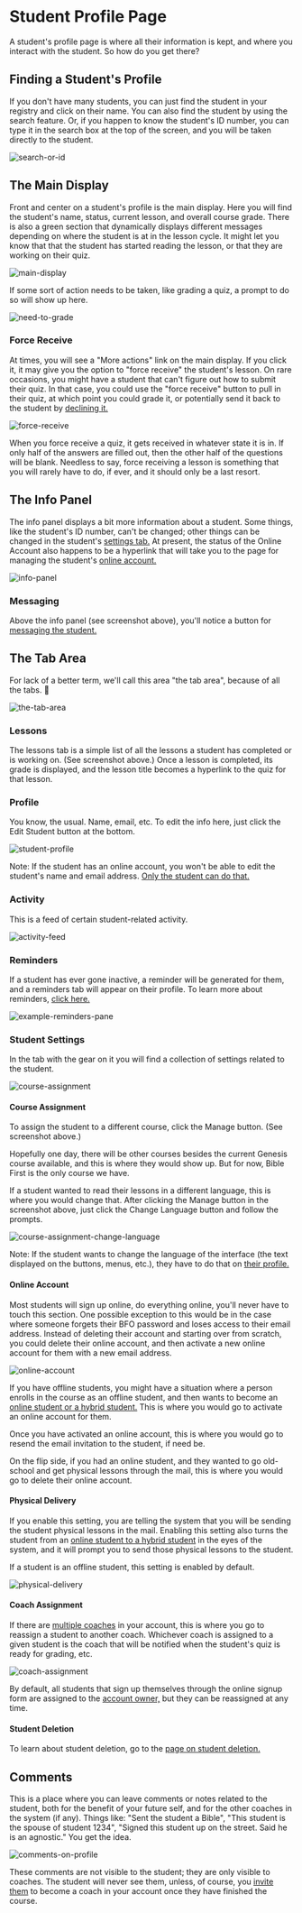 # Student Profile Page

A student's profile page is where all their information is kept, and where you interact with the student. So how do you get there?

## Finding a Student's Profile

If you don't have many students, you can just find the student in your registry and click on their name. You can also find the student by using the search feature. Or, if you happen to know the student's ID number, you can type it in the search box at the top of the screen, and you will be taken directly to the student.

![search-or-id](https://res.cloudinary.com/euro-team-outreach/image/upload/f_auto,q_auto:best/v1619615653/bfo/bfo-docs/student-profile-page/search-or-id_nhk2yg.png)

## The Main Display

Front and center on a student's profile is the main display. Here you will find the student's name, status, current lesson, and overall course grade. There is also a green section that dynamically displays different messages depending on where the student is at in the lesson cycle. It might let you know that that the student has started reading the lesson, or that they are working on their quiz.

![main-display](https://res.cloudinary.com/euro-team-outreach/image/upload/f_auto,q_auto:best/v1619615652/bfo/bfo-docs/student-profile-page/main-display_c44dto.png)

If some sort of action needs to be taken, like grading a quiz, a prompt to do so will show up here.

![need-to-grade](https://res.cloudinary.com/euro-team-outreach/image/upload/f_auto,q_auto:best/v1619615653/bfo/bfo-docs/student-profile-page/need-to-grade_sjoz6n.png)

### Force Receive

At times, you will see a "More actions" link on the main display. If you click it, it may give you the option to "force receive" the student's lesson. On rare occasions, you might have a student that can't figure out how to submit their quiz. In that case, you could use the "force receive" button to pull in their quiz, at which point you could grade it, or potentially send it back to the student by [declining it.](/coaches/grading-quizzes.html#declining-a-quiz)

![force-receive](https://res.cloudinary.com/euro-team-outreach/image/upload/f_auto,q_auto:best/v1619615652/bfo/bfo-docs/student-profile-page/force-receive_wegus8.png)

When you force receive a quiz, it gets received in whatever state it is in. If only half of the answers are filled out, then the other half of the questions will be blank. Needless to say, force receiving a lesson is something that you will rarely have to do, if ever, and it should only be a last resort.

## The Info Panel

The info panel displays a bit more information about a student. Some things, like the student's ID number, can't be changed; other things can be changed in the student's [settings tab.](/coaches/student-profile-page.html#student-settings) At present, the status of the Online Account also happens to be a hyperlink that will take you to the page for managing the student's [online account.](/coaches/student-profile-page.html#online-account)

![info-panel](https://res.cloudinary.com/euro-team-outreach/image/upload/f_auto,q_auto:best/v1619615653/bfo/bfo-docs/student-profile-page/info-panel_moml6s.png)

### Messaging

Above the info panel (see screenshot above), you'll notice a button for [messaging the student.](/coaches/messaging-a-student.html)

## The Tab Area

For lack of a better term, we'll call this area "the tab area", because of all the tabs. 🙂

![the-tab-area](https://res.cloudinary.com/euro-team-outreach/image/upload/f_auto,q_auto:best/v1619615654/bfo/bfo-docs/student-profile-page/the-tab-area_yemyyf.png)

### Lessons

The lessons tab is a simple list of all the lessons a student has completed or is working on. (See screenshot above.) Once a lesson is completed, its grade is displayed, and the lesson title becomes a hyperlink to the quiz for that lesson.

### Profile

You know, the usual. Name, email, etc. To edit the info here, just click the Edit Student button at the bottom.

![student-profile](https://res.cloudinary.com/euro-team-outreach/image/upload/f_auto,q_auto:best/v1619615653/bfo/bfo-docs/student-profile-page/student-profile_tdwvqb.png)

Note: If the student has an online account, you won't be able to edit the student's name and email address. [Only the student can do that.](/students/editing-your-profile.html)

### Activity

This is a feed of certain student-related activity.

![activity-feed](https://res.cloudinary.com/euro-team-outreach/image/upload/f_auto,q_auto:best/v1619615653/bfo/bfo-docs/student-profile-page/activity-feed_ay6ptj.png)

### Reminders

If a student has ever gone inactive, a reminder will be generated for them, and a reminders tab will appear on their profile. To learn more about reminders, [click here.](/coaches/reminders.html)

![example-reminders-pane](https://res.cloudinary.com/euro-team-outreach/image/upload/f_auto,q_auto:best/v1618930908/bfo/bfo-docs/reminders/example-reminders-pane_jif5wb.png)

### Student Settings

In the tab with the gear on it you will find a collection of settings related to the student.

![course-assignment](https://res.cloudinary.com/euro-team-outreach/image/upload/f_auto,q_auto:best/v1619615652/bfo/bfo-docs/student-profile-page/course-assignment_kdkd4a.png)

#### Course Assignment

To assign the student to a different course, click the Manage button. (See screenshot above.)

Hopefully one day, there will be other courses besides the current Genesis course available, and this is where they would show up. But for now, Bible First is the only course we have.

If a student wanted to read their lessons in a different language, this is where you would change that. After clicking the Manage button in the screenshot above, just click the Change Language button and follow the prompts.

![course-assignment-change-language](https://res.cloudinary.com/euro-team-outreach/image/upload/f_auto,q_auto:best/v1619615652/bfo/bfo-docs/student-profile-page/course-assignment-change-language_pjqh4u.png)

Note: If the student wants to change the language of the interface (the text displayed on the buttons, menus, etc.), they have to do that on [their profile.](/students/editing-your-profile.html)

#### Online Account

Most students will sign up online, do everything online, you'll never have to touch this section. One possible exception to this would be in the case where someone forgets their BFO password and loses access to their email address. Instead of deleting their account and starting over from scratch, you could delete their online account, and then activate a new online account for them with a new email address.

![online-account](https://res.cloudinary.com/euro-team-outreach/image/upload/f_auto,q_auto:best/v1619615653/bfo/bfo-docs/student-profile-page/online-account_ul8s3f.png)

If you have offline students, you might have a situation where a person enrolls in the course as an offline student, and then wants to become an [online student or a hybrid student.](/coaches/coach-faq.html#what-s-the-difference-between-online-offline-and-hybrid-students) This is where you would go to activate an online account for them.

Once you have activated an online account, this is where you would go to resend the email invitation to the student, if need be.

On the flip side, if you had an online student, and they wanted to go old-school and get physical lessons through the mail, this is where you would go to delete their online account.

#### Physical Delivery

If you enable this setting, you are telling the system that you will be sending the student physical lessons in the mail. Enabling this setting also turns the student from an [online student to a hybrid student](/coaches/coach-faq.html#what-s-the-difference-between-online-offline-and-hybrid-students) in the eyes of the system, and it will prompt you to send those physical lessons to the student.

If a student is an offline student, this setting is enabled by default.

![physical-delivery](https://res.cloudinary.com/euro-team-outreach/image/upload/f_auto,q_auto:best/v1619615653/bfo/bfo-docs/student-profile-page/physical-delivery_nfh4bz.png)

#### Coach Assignment

If there are [multiple coaches](/coaches/multiple-coaches.html) in your account, this is where you go to reassign a student to another coach. Whichever coach is assigned to a given student is the coach that will be notified when the student's quiz is ready for grading, etc.

![coach-assignment](https://res.cloudinary.com/euro-team-outreach/image/upload/f_auto,q_auto:best/v1619615652/bfo/bfo-docs/student-profile-page/coach-assignment_o1geza.png)

By default, all students that sign up themselves through the online signup form are assigned to the [account owner,](/coaches/multiple-coaches.html#the-account-owner) but they can be reassigned at any time.

#### Student Deletion

To learn about student deletion, go to the [page on student deletion.](/coaches/deleting-students.html)

## Comments

This is a place where you can leave comments or notes related to the student, both for the benefit of your future self, and for the other coaches in the system (if any). Things like: "Sent the student a Bible", "This student is the spouse of student 1234", "Signed this student up on the street. Said he is an agnostic." You get the idea.

![comments-on-profile](https://res.cloudinary.com/euro-team-outreach/image/upload/f_auto,q_auto:best/v1619615652/bfo/bfo-docs/student-profile-page/comments-on-profile_ffbjqv.png)

These comments are not visible to the student; they are only visible to coaches. The student will never see them, unless, of course, you [invite them](/coaches/multiple-coaches.html#adding-other-coaches) to become a coach in your account once they have finished the course.

